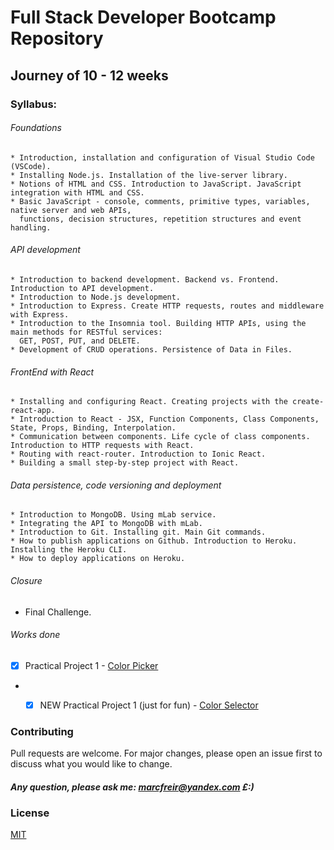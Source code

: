 # Full Stack Developer Bootcamp Repository

## Journey of 10 - 12 weeks

### Syllabus:

###### Foundations

```
* Introduction, installation and configuration of Visual Studio Code (VSCode).
* Installing Node.js. Installation of the live-server library.
* Notions of HTML and CSS. Introduction to JavaScript. JavaScript integration with HTML and CSS.
* Basic JavaScript - console, comments, primitive types, variables, native server and web APIs,
  functions, decision structures, repetition structures and event handling.

```

###### API development

```
* Introduction to backend development. Backend vs. Frontend. Introduction to API development.
* Introduction to Node.js development.
* Introduction to Express. Create HTTP requests, routes and middleware with Express.
* Introduction to the Insomnia tool. Building HTTP APIs, using the main methods for RESTful services:
  GET, POST, PUT, and DELETE.
* Development of CRUD operations. Persistence of Data in Files.

```

###### FrontEnd with React

```
* Installing and configuring React. Creating projects with the create-react-app.
* Introduction to React - JSX, Function Components, Class Components, State, Props, Binding, Interpolation.
* Communication between components. Life cycle of class components. Introduction to HTTP requests with React.
* Routing with react-router. Introduction to Ionic React.
* Building a small step-by-step project with React.

```

###### Data persistence, code versioning and deployment

```
* Introduction to MongoDB. Using mLab service.
* Integrating the API to MongoDB with mLab.
* Introduction to Git. Installing git. Main Git commands.
* How to publish applications on Github. Introduction to Heroku. Installing the Heroku CLI.
* How to deploy applications on Heroku.

```

###### Closure

* Final Challenge.

###### Works done

* [X] Practical Project 1 - [Color Picker](https://github.com/marcfreir/Bootcamp-Fullstack/tree/master/Project_1)

* * [X] NEW Practical Project 1 (just for fun) - [Color Selector](https://github.com/marcfreir/Bootcamp-Fullstack/tree/master/new_Project_1)



### Contributing
Pull requests are welcome. For major changes, please open an issue first to discuss what you would like to change.

##### Any question, please ask me: marcfreir@yandex.com £:)

### License
[MIT](https://github.com/marcfreir/Bootcamp-Fullstack/blob/master/LICENSE)
